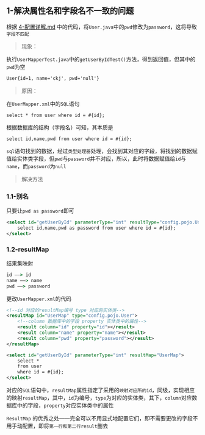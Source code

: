 ## 1-解决属性名和字段名不一致的问题

 根据 [4-配置详解.md](4-配置详解.md) 中的代码，将`User.java`中的`pwd`修改为`password`，这将导致`字段不匹配`

> 现象：

执行`UserMapperTest.java`中的`getUserByIdTest()`方法，得到返回值，但其中的`pwd`为空

```cmd
User{id=1, name='ckj', pwd='null'}
```

> 原因：

在`UserMapper.xml`中的`SQL`语句

```mysql
select * from user where id = #{id};
```

根据数据库的结构（字段名）可知，其本质是

```mysql
select id,name,pwd from user where id = #{id};
```

`sql`语句找到的数据，经过`类型处理器`处理，会找到其对应的字段，将找到的数据赋值给实体类字段，但`pwd`与`password`并不对应，所以，此时将数据赋值给`id`与`name`，而`password`为`null`

> 解决方法

### 1.1-别名

只要让`pwd as password`即可

```xml
<select id="getUserById" parameterType="int" resultType="config.pojo.User">
    select id,name,pwd as password from user where id = #{id};
</select>
```

### 1.2-resultMap

结果集映射

```cmd
id ——> id
name ——> name
pwd ——> password
```

更改`UserMapper.xml`的代码

```xml
<!--id 对应的resultMap编号 type 对应的实体类-->
<resultMap id="UserMap" type="config.pojo.User">
    <!--column 数据库中的字段 property 实体类中的属性-->
    <result column="id" property="id"></result>
    <result column="name" property="name"></result>
    <result column="pwd" property="password"></result>
</resultMap>

<select id="getUserById" parameterType="int" resultMap="UserMap">
    select *
    from user
    where id = #{id};
</select>
```

对应的`SQL`语句中，`resultMap`属性指定了采用的`映射对应所的id`，同级，实现相应的映射`resultMap`，其中，`id`为编号，`type`为对应的实体类，其下，`column`对应数据库中的字段，`property`对应实体类中的属性

`ResultMap` 的优秀之处——完全可以不用显式地配置它们，即不需要更改的字段不用手动配置，即将`第一行和第二行result`删去

